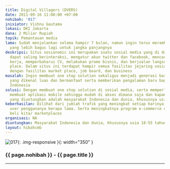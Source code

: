 ```yaml
---
title: Digital Villagers (DVERS)
date: 2011-09-16 11:08:00 +07:00
nohibah: '017'
inisiator: Vishnu Gautama
lokasi: DKI Jakarta
dana: 2 Miliar Rupiah
topik: Pemantauan media
lama: Sudah menjalankan selama hampir 7 bulan, namun ingin terus merambah kepada aplikasi-aplikasi
  yang lebih bagus lagi untuk jangka panjangnya
deskripsi: Situs sosionomic ini merupakan suatu sosial media yang di dalamnya orang
  dapat saling berinteraksi, mengatur akun twitter dan facebook, mencari lowongan
  kerja, memperbaharui CV, melakukan promo bisnis, dan berjualan langsung di market
  place. Dalam situs ini terdapat hampir semua fasilitas jejaring sosial ditambah
  dengan fasilitas market place, job board, dan business
masalah: Ingin membuat one stop solution sekaligus menjadi generasi baru media sosial
  yang dikenal luas dan bermanfaat serta memberikan pengalaman baru bagi masyarakat
  Indonesia
solusi: Dengan membuat one stop solution di sosial media, serta memperluas dengan
  membuat aplikasi mobile sehingga mudah di akses dimana saja dan kapan saja. Pihak
  yang diuntungkan adalah masyarakat Indonesia dan dunia, khususnya usia 18-55 tahun
keberhasilan: Dilihat dari jumlah trafik yang meningkat setiap harinya dan jumlah
  user penggunanya berapa lama. Serta meningkatnya program e-commerce di pusat jual
  beli kita/ marketplaces
organisasi: NA
diuntungkan: Masyarakat Indonesia dan dunia, khususnya usia 18-55 tahun
layout: hibahcmb
---
```


![017](/static/img/hibahcmb/017.png){: .img-responsive }{: width="350" }

### {{ page.nohibah }} - {{ page.title }}

---
